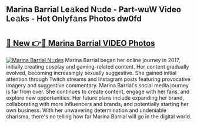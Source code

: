 ## Marina Barrial Le𝚊ked N𝚞de - Part-wuW Video Le𝚊ks - Hot Onlyf𝚊ns Photos dw0fd

# <h2><a href="http://ab33229.deff.icu/?id=Marina+Barrial">🔗 New 👉🔴 Marina Barrial VIDEO Photos</a></h2>

[![Marina Barrial N𝚞des](https://i.imgur.com/rIISA9y.gif)](http://ab33229.deff.icu/?id=Marina+Barrial)
Marina Barrial began her online journey in 2017, initially creating cosplay and gaming-related content. Her content gradually evolved, becoming increasingly sexually suggestive. She gained initial attention through Twitch streams and Instagram posts featuring provocative imagery and suggestive commentary. Marina Barrial's social media journey is far from over. She continues to create content, engage with her fans, and explore new opportunities. Her future plans include expanding her brand, collaborating with more influencers and brands, and potentially starting her own business. With her unwavering determination and undeniable charisma, there's no telling how far Marina Barrial will go in the digital world.
